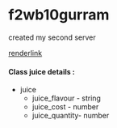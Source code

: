 # f2wb10gurram
created my second server

[renderlink](https://f2db10gurram.onrender.com)

#### Class juice details :
* juice
    * juice_flavour - string
    * juice_cost - number
    * juice_quantity- number
